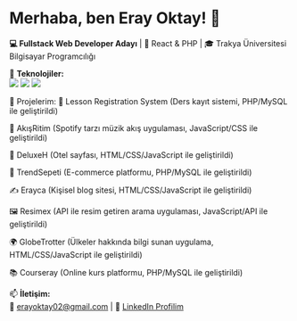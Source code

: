 # Merhaba, ben Eray Oktay! 👋  
**💻 Fullstack Web Developer Adayı** | 🌱 React & PHP | 🎓 Trakya Üniversitesi Bilgisayar Programcılığı 

🔨 **Teknolojiler:**  
<img src="https://img.shields.io/badge/React-61DAFB?logo=react&logoColor=white" /> 
<img src="https://img.shields.io/badge/PHP-777BB4?logo=php&logoColor=white" /> 
<img src="https://img.shields.io/badge/MySQL-4479A1?logo=mysql&logoColor=white" />  

🚀 Projelerim:
📝 Lesson Registration System
(Ders kayıt sistemi, PHP/MySQL ile geliştirildi)


🎵 AkışRitim
(Spotify tarzı müzik akış uygulaması, JavaScript/CSS ile geliştirildi)


🏨 DeluxeH
(Otel sayfası, HTML/CSS/JavaScript ile geliştirildi)


🛒 TrendSepeti
(E-commerce platformu, PHP/MySQL ile geliştirildi)


✍️ Erayca
(Kişisel blog sitesi, HTML/CSS/JavaScript ile geliştirildi)


🖼️ Resimex
(API ile resim getiren arama uygulaması, JavaScript/API ile geliştirildi)


🌍 GlobeTrotter
(Ülkeler hakkında bilgi sunan uygulama, HTML/CSS/JavaScript ile geliştirildi)


📚 Courseray
(Online kurs platformu, PHP/MySQL ile geliştirildi)

📫 **İletişim:**  
📧 erayoktay02@gmail.com | 🔗 [LinkedIn Profilim](https://www.linkedin.com/in/eray-oktay-b80098296/)
